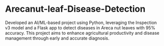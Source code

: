 # Arecanut-leaf-Disease-Detection
Developed an AI/ML-based project using Python, leveraging the Inspection v3 model and a Flask app to detect diseases in Areca nut leaves with 95% accuracy. This project aims to enhance agricultural productivity and disease management through early and accurate diagnosis.
